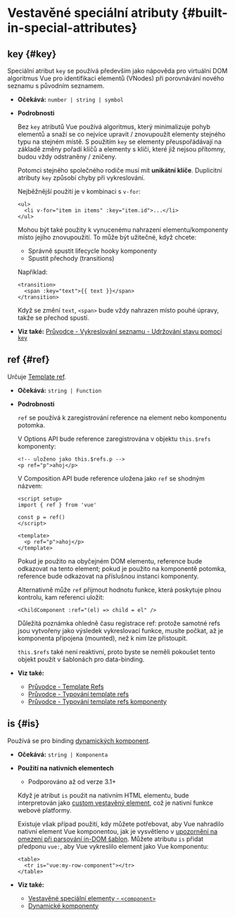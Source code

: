 # Vestavěné speciální atributy {#built-in-special-attributes}

## key {#key}

Speciální atribut `key` se používá především jako nápověda pro virtuální DOM algoritmus Vue pro identifikaci elementů (VNodes) při porovnávání nového seznamu s původním seznamem.

- **Očekává:** `number | string | symbol`

- **Podrobnosti**

  Bez `key` atributů Vue používá algoritmus, který minimalizuje pohyb elementů a snaží se co nejvíce upravit / znovupoužít elementy stejného typu na stejném místě. S&nbsp;použitím `key` se elementy přeuspořádávají na základě změny pořadí klíčů a&nbsp;elementy s klíči, které již nejsou přítomny, budou vždy odstraněny / zničeny.

  Potomci stejného společného rodiče musí mít **unikátní klíče**. Duplicitní atributy `key` způsobí chyby při vykreslování.

  Nejběžnější použití je v kombinaci s `v-for`:

  ```vue-html
  <ul>
    <li v-for="item in items" :key="item.id">...</li>
  </ul>
  ```

  Mohou být také použity k vynucenému nahrazení elementu/komponenty místo jejího znovupoužití. To může být užitečné, když chcete:

  - Správně spustit lifecycle hooky komponenty
  - Spustit přechody (transitions)

  Například:

  ```vue-html
  <transition>
    <span :key="text">{{ text }}</span>
  </transition>
  ```

  Když se změní `text`, `<span>` bude vždy nahrazen místo pouhé úpravy, takže se přechod spustí.

- **Viz také:** [Průvodce - Vykreslování seznamu - Udržování stavu pomocí `key`](/guide/essentials/list#maintaining-state-with-key)

## ref {#ref}

Určuje [Template ref](/guide/essentials/template-refs).

- **Očekává:** `string | Function`

- **Podrobnosti**

  `ref` se používá k zaregistrování reference na element nebo komponentu potomka.

  V Options API bude reference zaregistrována v objektu `this.$refs` komponenty:

  ```vue-html
  <!-- uloženo jako this.$refs.p -->
  <p ref="p">ahoj</p>
  ```

  V Composition API bude reference uložena jako `ref` se shodným názvem:

  ```vue
  <script setup>
  import { ref } from 'vue'

  const p = ref()
  </script>

  <template>
    <p ref="p">ahoj</p>
  </template>
  ```

  Pokud je použito na obyčejném DOM elementu, reference bude odkazovat na tento element; pokud je použito na komponentě potomka, reference bude odkazovat na příslušnou instanci komponenty.

  Alternativně může `ref` přijmout hodnotu funkce, která poskytuje plnou kontrolu, kam referenci uložit:

  ```vue-html
  <ChildComponent :ref="(el) => child = el" />
  ```

  Důležitá poznámka ohledně času registrace ref: protože samotné refs jsou vytvořeny jako výsledek vykreslovací funkce, musíte počkat, až je komponenta připojena (mounted), než k nim lze přistoupit.

  `this.$refs` také není reaktivní, proto byste se neměli pokoušet tento objekt použít v&nbsp;šablonách pro data-binding.

- **Viz také:**
  - [Průvodce - Template Refs](/guide/essentials/template-refs)
  - [Průvodce - Typování template refs](/guide/typescript/composition-api#typing-template-refs) <sup class="vt-badge ts" />
  - [Průvodce - Typování template refs komponenty](/guide/typescript/composition-api#typing-component-template-refs) <sup class="vt-badge ts" />

## is {#is}

Používá se pro binding [dynamických komponent](/guide/essentials/component-basics#dynamic-components).

- **Očekává:** `string | Komponenta`

- **Použití na nativních elementech**

  - Podporováno až od verze 3.1+

  Když je atribut `is` použit na nativním HTML elementu, bude interpretován jako [custom vestavěný element](https://html.spec.whatwg.org/multipage/custom-elements.html#custom-elements-customized-builtin-example), což je nativní funkce webové platformy.

  Existuje však případ použití, kdy můžete potřebovat, aby Vue nahradilo nativní element  Vue komponentou, jak je vysvětleno v [upozornění na omezení při parsování in-DOM šablon](/guide/essentials/component-basics#in-dom-template-parsing-caveats). Můžete atributu `is` přidat předponu `vue:`, aby Vue vykreslilo element jako Vue komponentu:

  ```vue-html
  <table>
    <tr is="vue:my-row-component"></tr>
  </table>
  ```

- **Viz také:**

  - [Vestavěné speciální elementy - `<component>`](/api/built-in-special-elements#component)
  - [Dynamické komponenty](/guide/essentials/component-basics#dynamic-components)
